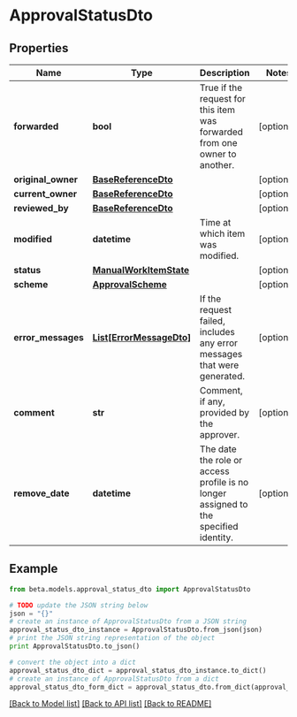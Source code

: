 # ApprovalStatusDto


## Properties
Name | Type | Description | Notes
------------ | ------------- | ------------- | -------------
**forwarded** | **bool** | True if the request for this item was forwarded from one owner to another. | [optional] 
**original_owner** | [**BaseReferenceDto**](BaseReferenceDto.md) |  | [optional] 
**current_owner** | [**BaseReferenceDto**](BaseReferenceDto.md) |  | [optional] 
**reviewed_by** | [**BaseReferenceDto**](BaseReferenceDto.md) |  | [optional] 
**modified** | **datetime** | Time at which item was modified. | [optional] 
**status** | [**ManualWorkItemState**](ManualWorkItemState.md) |  | [optional] 
**scheme** | [**ApprovalScheme**](ApprovalScheme.md) |  | [optional] 
**error_messages** | [**List[ErrorMessageDto]**](ErrorMessageDto.md) | If the request failed, includes any error messages that were generated. | [optional] 
**comment** | **str** | Comment, if any, provided by the approver. | [optional] 
**remove_date** | **datetime** | The date the role or access profile is no longer assigned to the specified identity. | [optional] 

## Example

```python
from beta.models.approval_status_dto import ApprovalStatusDto

# TODO update the JSON string below
json = "{}"
# create an instance of ApprovalStatusDto from a JSON string
approval_status_dto_instance = ApprovalStatusDto.from_json(json)
# print the JSON string representation of the object
print ApprovalStatusDto.to_json()

# convert the object into a dict
approval_status_dto_dict = approval_status_dto_instance.to_dict()
# create an instance of ApprovalStatusDto from a dict
approval_status_dto_form_dict = approval_status_dto.from_dict(approval_status_dto_dict)
```
[[Back to Model list]](../README.md#documentation-for-models) [[Back to API list]](../README.md#documentation-for-api-endpoints) [[Back to README]](../README.md)


